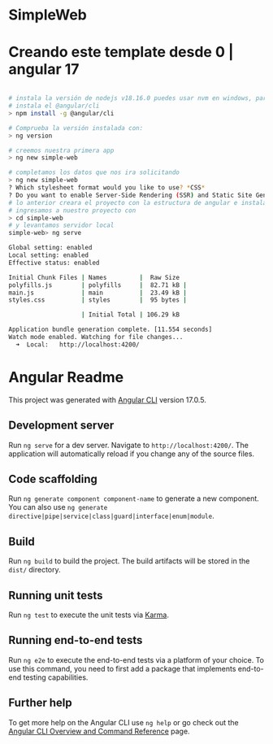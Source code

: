 # SimpleWeb

# Creando este template desde 0 | angular 17

```sh

# instala la versión de nodejs v18.16.0 puedes usar nvm en windows, para administrar versiones de node.
# instala el @angular/cli
> npm install -g @angular/cli

# Comprueba la versión instalada con:
> ng version

# creemos nuestra primera app
> ng new simple-web

# completamos los datos que nos ira solicitando
> ng new simple-web
? Which stylesheet format would you like to use? *CSS*
? Do you want to enable Server-Side Rendering (SSR) and Static Site Generation (SSG/Prerendering)? *Yes*
# lo anterior creara el proyecto con la estructura de angular e instalará los packages.
# ingresamos a nuestro proyecto con
> cd simple-web
# y levantamos servidor local
simple-web> ng serve

Global setting: enabled
Local setting: enabled
Effective status: enabled

Initial Chunk Files | Names         |  Raw Size
polyfills.js        | polyfills     |  82.71 kB | 
main.js             | main          |  23.49 kB | 
styles.css          | styles        |  95 bytes | 

                    | Initial Total | 106.29 kB

Application bundle generation complete. [11.554 seconds]
Watch mode enabled. Watching for file changes...
  ➜  Local:   http://localhost:4200/
```

# Angular Readme

This project was generated with [Angular CLI](https://github.com/angular/angular-cli) version 17.0.5.

## Development server

Run `ng serve` for a dev server. Navigate to `http://localhost:4200/`. The application will automatically reload if you change any of the source files.

## Code scaffolding

Run `ng generate component component-name` to generate a new component. You can also use `ng generate directive|pipe|service|class|guard|interface|enum|module`.

## Build

Run `ng build` to build the project. The build artifacts will be stored in the `dist/` directory.

## Running unit tests

Run `ng test` to execute the unit tests via [Karma](https://karma-runner.github.io).

## Running end-to-end tests

Run `ng e2e` to execute the end-to-end tests via a platform of your choice. To use this command, you need to first add a package that implements end-to-end testing capabilities.

## Further help

To get more help on the Angular CLI use `ng help` or go check out the [Angular CLI Overview and Command Reference](https://angular.io/cli) page.

